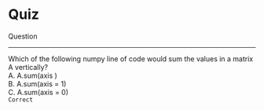 # Quiz

Question

---

Which of the following numpy line of code would sum the values in a matrix A vertically?  
A. A.sum(axis )  
B. A.sum(axis = 1)  
C. A.sum(axis = 0)  
`Correct`
